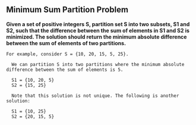## Minimum Sum Partition Problem ##

**Given a set of positive integers S, partition set S into two subsets, S1 and S2, such that the difference between the sum 
of elements in S1 and S2 is minimized. The solution should return the minimum absolute difference between the sum of elements
of two partitions.**

    For example, consider S = {10, 20, 15, 5, 25}.
 
      We can partition S into two partitions where the minimum absolute difference between the sum of elements is 5.

      S1 = {10, 20, 5}
      S2 = {15, 25}

      Note that this solution is not unique. The following is another solution:

      S1 = {10, 25}
      S2 = {20, 15, 5}
